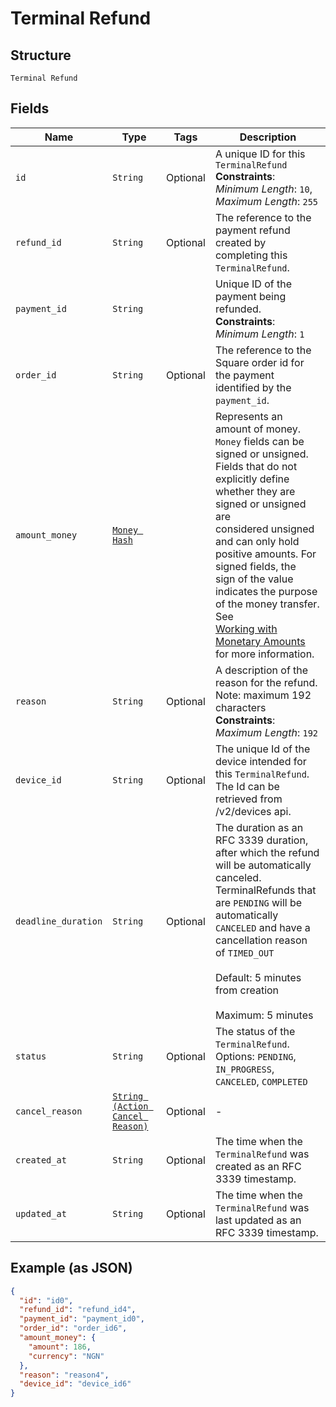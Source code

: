 
# Terminal Refund

## Structure

`Terminal Refund`

## Fields

| Name | Type | Tags | Description |
|  --- | --- | --- | --- |
| `id` | `String` | Optional | A unique ID for this `TerminalRefund`<br>**Constraints**: *Minimum Length*: `10`, *Maximum Length*: `255` |
| `refund_id` | `String` | Optional | The reference to the payment refund created by completing this `TerminalRefund`. |
| `payment_id` | `String` |  | Unique ID of the payment being refunded.<br>**Constraints**: *Minimum Length*: `1` |
| `order_id` | `String` | Optional | The reference to the Square order id for the payment identified by the `payment_id`. |
| `amount_money` | [`Money Hash`](/doc/models/money.md) |  | Represents an amount of money. `Money` fields can be signed or unsigned.<br>Fields that do not explicitly define whether they are signed or unsigned are<br>considered unsigned and can only hold positive amounts. For signed fields, the<br>sign of the value indicates the purpose of the money transfer. See<br>[Working with Monetary Amounts](https://developer.squareup.com/docs/build-basics/working-with-monetary-amounts)<br>for more information. |
| `reason` | `String` | Optional | A description of the reason for the refund.<br>Note: maximum 192 characters<br>**Constraints**: *Maximum Length*: `192` |
| `device_id` | `String` | Optional | The unique Id of the device intended for this `TerminalRefund`.<br>The Id can be retrieved from /v2/devices api. |
| `deadline_duration` | `String` | Optional | The duration as an RFC 3339 duration, after which the refund will be automatically canceled.<br>TerminalRefunds that are `PENDING` will be automatically `CANCELED` and have a cancellation reason<br>of `TIMED_OUT`<br><br>Default: 5 minutes from creation<br><br>Maximum: 5 minutes |
| `status` | `String` | Optional | The status of the `TerminalRefund`.<br>Options: `PENDING`, `IN_PROGRESS`, `CANCELED`, `COMPLETED` |
| `cancel_reason` | [`String (Action Cancel Reason)`](/doc/models/action-cancel-reason.md) | Optional | - |
| `created_at` | `String` | Optional | The time when the `TerminalRefund` was created as an RFC 3339 timestamp. |
| `updated_at` | `String` | Optional | The time when the `TerminalRefund` was last updated as an RFC 3339 timestamp. |

## Example (as JSON)

```json
{
  "id": "id0",
  "refund_id": "refund_id4",
  "payment_id": "payment_id0",
  "order_id": "order_id6",
  "amount_money": {
    "amount": 186,
    "currency": "NGN"
  },
  "reason": "reason4",
  "device_id": "device_id6"
}
```

